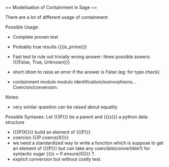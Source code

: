 == Modelisation of Containment in Sage ==

There are a lot of different usage of containment:

Possible Usage:

 * Complete proven test

 * Probably true results {{{is_prime}}}

 * Fast test to rule out trivially wrong answer: three possible aswers: {{{False, True, Unknown}}}

 * short idiom to raise an error if the answer is False (eg: for type check)

 * containment module modulo identification/isomorphisms... Coercion/conversion.

Notes:

 * very similar question can be raised about equality


Possible Syntaxes: Let {{{P}}} be a parent and {{{x}}} a python data structure

 * {{{P(X)}}} build an element of {{{P}}}
 * coercion {{{P.coerce(X)}}}
 * we need a standardized way to write a function which is suppose to get an element of {{{P}}} but can take any coercible(convertible?) for syntactic sugar {{{x = P.ensure(X)}}} ?.
 * explicit conversion but without costly test. 
